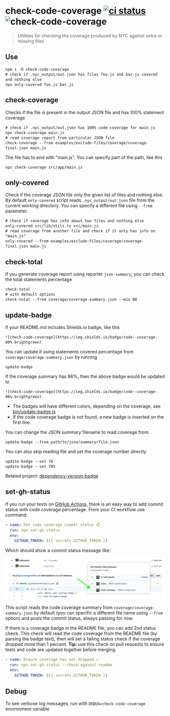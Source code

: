 # check-code-coverage [![ci status][ci image]][ci url] ![check-code-coverage](https://img.shields.io/badge/code--coverage-100%25-brightgreen)
> Utilities for checking the coverage produced by NYC against extra or missing files

## Use

```shell
npm i -D check-code-coverage
# check if .nyc_output/out.json has files foo.js and bar.js covered and nothing else
npx only-covered foo.js bar.js
```

## check-coverage

Checks if the file is present in the output JSON file and has 100% statement coverage

```shell
# check if .nyc_output/out.json has 100% code coverage for main.js
npx check-coverage main.js
# read coverage report from particular JSON file
check-coverage --from examples/exclude-files/coverage/coverage-final.json main.js
```

The file has to end with "main.js". You can specify part of the path, like this

```shell
npx check-coverage src/app/main.js
```

## only-covered

Check if the coverage JSON file only the given list of files and nothing else. By default `only-covered` script reads `.nyc_output/out.json` file from the current working directory. You can specify a different file using `--from` parameter.

```shell
# check if coverage has info about two files and nothing else
only-covered src/lib/utils.ts src/main.js
# read coverage from another file and check if it only has info on "main.js"
only-covered --from examples/exclude-files/coverage/coverage-final.json main.js
```

## check-total

If you generate coverage report using reporter `json-summary`, you can check the total statements percentage

```shell
check-total
# with default options
check-total --from coverage/coverage-summary.json --min 80
```

## update-badge

If your README.md includes Shields.io badge, like this

    ![check-code-coverage](https://img.shields.io/badge/code--coverage-80%-brightgreen)

You can update it using statements covered percentage from `coverage/coverage-summary.json` by running

```shell
update-badge
```

If the coverage summary has 96%, then the above badge would be updated to

    ![check-code-coverage](https://img.shields.io/badge/code--coverage-96%-brightgreen)

- The badges will have different colors, depending on the coverage, see [bin/update-badge.js](bin/update-badge.js)
- If the code coverage badge is not found, a new badge is inserted on the first line.

You can change the JSON summary filename to read coverage from:

```shell
update-badge --from path/to/json/summary/file.json
```

You can also skip reading file and set the coverage number directly

```shell
update-badge --set 78
update-badge --set 78%
```

Related project: [dependency-version-badge](https://github.com/bahmutov/dependency-version-badge)

## set-gh-status

If you run your tests on [GitHub Actions](https://glebbahmutov.com/blog/trying-github-actions/), there is an easy way to add commit status with code coverage percentage. From your CI workflow use command:

```yaml
- name: Set code coverage commit status 📫
  run: npx set-gh-status
  env:
    GITHUB_TOKEN: ${{ secrets.GITHUB_TOKEN }}
```

Which should show a commit status message like:

![Commit status check](images/commit-status.png)

This script reads the code coverage summary from `coverage/coverage-summary.json` by default (you can specific a different file name using `--from` option) and posts the commit status, always passing for now.

If there is a coverage badge in the README file, you can add 2nd status check. This check will read the code coverage from the README file (by parsing the badge text), then will set a failing status check if the coverage dropped more than 1 percent. **Tip:** use this check on pull requests to ensure tests and code are updated together before merging.

```yaml
- name: Ensure coverage has not dropped 📈
  run: npx set-gh-status --check-against-readme
  env:
    GITHUB_TOKEN: ${{ secrets.GITHUB_TOKEN }}
```

## Debug

To see verbose log messages, run with `DEBUG=check-code-coverage` environment variable

[ci image]: https://github.com/bahmutov/check-code-coverage/workflows/ci/badge.svg?branch=master
[ci url]: https://github.com/bahmutov/check-code-coverage/actions
